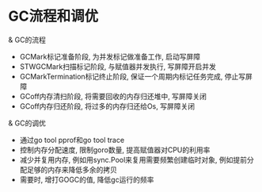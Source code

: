 # GC流程和调优

& GC的流程
- GCMark标记准备阶段, 为并发标记做准备工作, 启动写屏障
- STWGCMark扫描标记阶段, 与赋值器并发执行, 写屏障开启并发
- GCMarkTermination标记终止阶段, 保证一个周期内标记任务完成, 停止写屏障
- GCoff内存清扫阶段, 将需要回收的内存归还堆中, 写屏障关闭
- GCoff内存归还阶段, 将过多的内存归还给Os, 写屏障关闭

& GC的调优
- 通过go tool pprof和go tool trace
- 控制内存分配速度, 限制goro数量, 提高赋值器对CPU的利用率
- 减少并复用内存, 例如用sync.Pool来复用需要频繁创建临时对象, 例如提前分配足够的内存来降低多余的拷贝
- 需要时, 增打GOGC的值, 降低gc运行的频率
